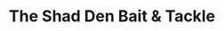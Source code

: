 ---
title: "The Shad Den Bait & Tackle"
url: /easton/the-shad-den-bait-and-tackle/
shop: fishing
---